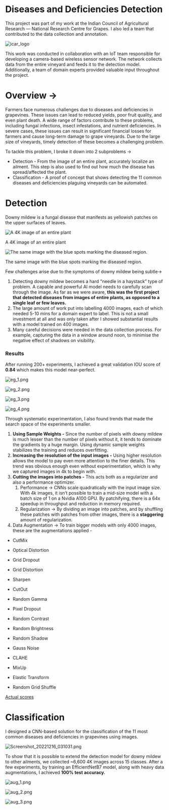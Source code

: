 # Diseases and Deficiencies Detection

This project was part of my work at the Indian Council of Agricultural Research — National Research Centre for Grapes. I also led a team that contributed to the data collection and annotation.

![icar_logo](assets/icar_logo.webp)

This work was conducted in collaboration with an IoT team responsible for developing a camera-based wireless sensor network. The network collects data from the entire vineyard and feeds it to the detection model. Additionally, a team of domain experts provided valuable input throughout the project.  

# Overview →

Farmers face numerous challenges due to diseases and deficiencies in grapevines. These issues can lead to reduced yields, poor fruit quality, and even plant death. A wide range of factors contribute to these problems, including fungal infections, insect infestations, and nutrient deficiencies. In severe cases, these issues can result in significant financial losses for farmers and cause long-term damage to grape vineyards. Due to the large size of vineyards, timely detection of these becomes a challenging problem.  

To tackle this problem, I broke it down into 2 subproblems →

- Detection - From the image of an entire plant, accurately localize an ailment. This step is also used to find out how much the disease has spread/affected the plant.
- Classification - A proof of concept that shows detecting the 11 common diseases and deficiencies plaguing vineyards can be automated.

# Detection

Downy mildew is a fungal disease that manifests as yellowish patches on the upper surfaces of leaves. 

![A 4K image of an entire plant](assets/full_segmentation_dataset_example%20(Large).png)

A 4K image of an entire plant

![The same image with the blue spots marking the diseased region. ](assets/full_segmentation_with_mask_example%20(Large).png)

The same image with the blue spots marking the diseased region. 

Few challenges arise due to the symptoms of downy mildew being subtle→

1. Detecting downy mildew becomes a hard “needle in a haystack” type of problem. A capable and powerful AI model needs to carefully scan through the image. As far as we were aware, **this was the first project that detected diseases from images of entire plants, as opposed to a single leaf or few leaves.**
2. The large amount of work put into labelling 4000 images, each of which needed 5-10 mins for a domain expert to label. This is not a small investment at all and was only taken after I showed substantial results with a model trained on 400 images.
3. Many careful decisions were needed in the data collection process. For example, capturing the data in a window around noon, to minimise the negative effect of shadows on visibility.

### Results

After running 200+ experiments, I achieved a great validation IOU score of **0.84** which makes this model near-perfect.

![eg_1.png](assets/segmentation_eg_1.png)

![eg_2.png](assets/segmentation_eg_2.png)

![eg_3.png](assets/segmentation_eg_3.png)

![eg_4.png](assets/segmentation_eg_4.png)

Through systematic experimentation, I also found trends that made the search space of the experiments smaller.

1. **Using Sample Weights -** Since the number of pixels with downy mildew is much lesser than the number of pixels without it, it tends to dominate the gradients by a huge margin. Using dynamic sample weights stabilizes the training and reduces overfitting.
2. **Increasing the resolution of the input images -** Using higher resolution allows the model to pay even more attention to the finer details. This trend was obvious enough even without experimentation, which is why we captured images in 4k to begin with.
3. **Cutting the images into patches -** This acts both as a regularizer and also a performance optimizer.
    1. Performance → CNNs scale quadratically with the input image size. With 4k images, it isn’t possible to train a mid-size model with a batch size of 1 on a Nvidia A100 GPU. By patchifying, there is a 64x speedup in throughput and reduction in memory required.
    2. Regularization → By dividing an image into patches, and by shuffling these patches with patches from other images, there is a **staggering** amount of regularization. 
4. Data Augmentation → To train bigger models with only 4000 images, these are the augmentations applied -

- CutMix
- Optical Distortion
- Grid Dropout

- Grid Distortion
- Sharpen
- CutOut
- Random Gamma

- Pixel Dropout
- Random Contrast
- Random Brightness

- Random Shadow
- Gauss Noise
- CLAHE

- MixUp
- Elastic Transform
- Random Grid Shuffle

[Actual scores](https://docs.google.com/spreadsheets/d/1b1FAhAMQ2PNRIcT5hAq2rpFU6QCiDQjDWlSzO_-lB8g/preview?usp=sharing)

# Classification

I designed a CNN-based solution for the classification of the 11 most common diseases and deficiencies in grapevines using images.

![Screenshot_20221216_031031.png](assets/classification_dataset.png)

To show that it is possible to extend the detection model for downy mildew to other ailments, we collected ~6,600 4K images across 15 classes. After a few experiments, by training an EfficientNetB7 model, along with heavy data augmentations, I achieved **100% test accuracy.**

![aug_1.png](assets/classification_aug_1.png)

![aug_2.png](assets/classification_aug_2.png)

![aug_3.png](assets/classification_aug_3.png)